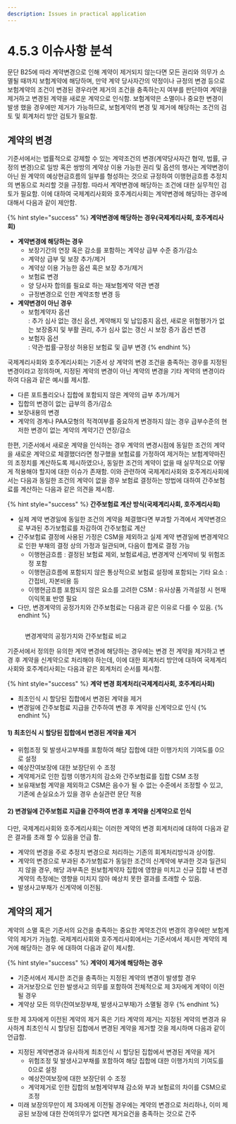 ```yaml
---
description: Issues in practical application
---
```


# 4.5.3 이슈사항 분석

문단 B25에 따라 계약변경으로 인해 계약이 제거되지 않는다면 모든 권리와 의무가 소멸될 때까지 보험계약에 해당하며, 만약 계약 당사자간의 약정이나 규정의 변경 등으로 보험계약의 조건이 변경된 경우라면 제거의 조건을 충족하는지 여부를 판단하여 계약을 제거하고 변경된 계약을 새로운 계약으로 인식함. 보험계약은 소멸이나 중요한 변경이 발생 했을 경우에만 제거가 가능하므로, 보험계약의 변경 및 제거에 해당하는 조건의 검토 및 회계처리 방안 검토가 필요함.    &#x20;

## 계약의 변경&#x20;

기준서에서는 법률적으로 강제할 수 있는 계약조건의 변경(계약당사자간 협약, 법률, 규정의 변경)으로 일방 혹은 쌍방의 계약상 이용 가능한 권리 및 옵션의 행사는 계약변경이 아닌 원 계약의 예상현금흐름의 일부를 형성하는 것으로 규정하여 이행현금흐름 추정치의 변동으로 처리할 것을 규정함. 따라서 계약변경에 해당하는 조건에 대한 실무적인 검토가 필요함. 이에 대하여 국제계리사회와 호주계리사회는 계약변경에 해당하는 경우에 대해서 다음과 같이 제안함.  &#x20;

{% hint style="success" %}
**계약변경에 해당하는 경우(국제계리사회, 호주계리사회)**

* **계약변경에 해당하는 경우**
  * 보장기간의 연장 혹은 감소를 포함하는 계약상 급부 수준 증가/감소&#x20;
  * 계약상 급부 및 보장 추가/제거
  * 계약상 이용 가능한 옵션 혹은 보장 추가/제거
  * 보험료 변경&#x20;
  * 양 당사자 합의를 필요로 하는 재보험계약 약관 변경&#x20;
  * 규정변경으로 인한 계약조항 변경 등
* **계약변경이 아닌 경우**&#x20;
  * 보험계약자 옵션\
    : 추가 심사 없는 갱신 옵션, 계약해지 및 납입중지 옵션, 새로운 위험평가가 없는 보장중지 및 부활 권리, 추가 심사 없는 갱신 시 보장 증가 옵션 변경
  * 보험자 옵션\
    :  약관·법률·규정상 허용된 보험료 및 급부 변경  &#x20;
{% endhint %}

국제계리사회와 호주계리사회는 기준서 상 계약의 변경 조건을 충족하는 경우를 지정된 변경이라고 정의하며, 지정된 계약의 변경이 아닌 계약의 변경을 기타 계약의 변경이라 하여 다음과 같은 예시를 제시함.&#x20;

* 다른 포트폴리오나 집합에 포함되지 않은 계약의 급부 추가/제거&#x20;
* 집합의 변경이 없는 급부의 증가/감소
* 보장내용의 변경&#x20;
* 계약의 경계나 PAA모형의 적격여부를 중요하게 변경하지 않는 경우 급부수준의 현저한 변경이 없는 계약의 계약기간 연장/감소&#x20;

한편, 기준서에서 새로운 계약을 인식하는 경우 계약의 변경시점에 동일한 조건의 계약을 새로운 계약으로 체결했더라면 청구했을 보험료를 가정하여 제거하는 보험계약마진의 조정치를 계산하도록 제시하였으나, 동일한 조건의 계약이 없을 때 실무적으로 어떻게 적용해야 할지에 대한 이슈가 존재함. 이와 관련하여 국제계리사회와 호주계리사회에서는 다음과 동일한 조건의 계약이 없을 경우 보험료 결정하는 방법에 대하여 간주보험료를 계산하는 다음과 같은 의견을 제시함.  &#x20;

{% hint style="success" %}
**간주보험료 계산 방식(국제계리사회, 호주계리사회)**

* 실제 계약 변경일에 동일한 조건의 계약을 체결했다면 부과할 가격에서 계약변경으로 부과된 추가보험료를 차감하여 간주보험료 계산  &#x20;
* 간주보험료 결정에 사용된 가정은 CSM을 제외하고 실제 계약 변경일에 변경계약으로 인한 부채의 결정 상의 가정과 일관되며, 다음이 합계로 결정 가능&#x20;
  * 이행현금흐름    : 결정된 보험료 제외, 보험료세금, 변경계약 신계약비 및 위험조정 포함&#x20;
  * 이행현금흐름에 포함되지 않은 통상적으로 보험료 설정에 포함되는 기타 요소    : 간접비, 자본비용 등&#x20;
  * 이행현금흐름 포함되지 않은 요소를 고려한 CSM&#x20;    : 유사상품 가격설정 시 현재 이익목표 반영 필요&#x20;
* 다만, 변경계약의 공정가치와 간주보험료는 다음과 같은 이유로 다를 수 있음.
{% endhint %}

<figure><img src="../../.gitbook/assets/표4-41.png" alt=""><figcaption><p>변경계약의 공정가치와 간주보험료 비교 </p></figcaption></figure>

기준서에서 정의한 유의한 계약 변경에 해당하는 경우에는 변경 전 계약을 제거하고 변경 후 계약을 신계약으로 처리해야 하는데, 이에 대한 회계처리 방안에 대하여 국제계리사회와 호주계리사회는 다음과 같은 회계처리 순서를 제시함.&#x20;

{% hint style="success" %}
**계약 변경 회계처리(국제계리사회, 호주계리사회)**&#x20;

* 최초인식 시 할당된 집합에서 변경된 계약을 제거
* 변경일에 간주보험료 지급을 간주하여 변경 후 계약을 신계약으로 인식&#x20;
{% endhint %}

#### &#xD;1\) 최초인식 시 할당된 집합에서 변경된 계약을 제거  &#xD;

* 위험조정 및 발생사고부채를 포함하여 해당 집합에 대한 이행가치의 기여도를 0으로 설정&#x20;
* 예상잔여보장에 대한 보장단위 수 조정
* 계약제거로 인한 집행 이행가치의 감소와 간주보험료를 집합 CSM 조정&#x20;
* 보유재보험 계약을 제외하고 CSM은 음수가 될 수 없는 수준에서 조정할 수 있고, 기존에 손실요소가 있을 경우 손실관련 문단 적용 &#x20;

#### 2) 변경일에 간주보험료 지급을 간주하여 변경 후 계약을 신계약으로 인식 &#xD;

다만, 국제계리사회와 호주계리사회는 이러한 계약의 변경 회계처리에 대하여 다음과 같은 결과를 초래 할 수 있음을 언급 함.&#x20;

* 계약의 변경을 주로 추정치 변경으로 처리하는 기존의 회계처리방식과 상이함.
* 계약의 변경으로 부과된 추가보험료가 동일한 조건의 신계약에 부과한 것과 일관되지 않을 경우, 해당 과부족은 원보험계약자 집합에 영향을 미치고 신규 집합 내 변경계약의 측정에는 영향을 미치지 않아 예상치 못한 결과를 초래할 수 있음.
* 발생사고부채가 신계약에 이전됨. &#x20;

## 계약의 제거&#x20;

계약의 소멸 혹은 기준서의 요건을 충족하는 중요한 계약조건의 변경의 경우에만 보험계약의 제거가 가능함. 국제계리사회와 호주계리사회에서는 기준서에서 제시한 계약의 제거에 해당하는 경우 에 대하여 다음과 같이 제시함.

{% hint style="success" %}
**계약이 제거에 해당하는 경우**&#x20;

* 기준서에서 제시한 조건을 충족하는 지정된 계약의 변경이 발생할 경우&#x20;
* 과거보장으로 인한 발생사고 의무를 포함하여 전체적으로 제 3자에게 계약이 이전될 경우&#x20;
* 계약상 모든 의무(잔여보장부채, 발생사고부채)가 소멸될 경우&#x20;
{% endhint %}

또한 제 3자에게 이전된 계약의 제거 혹은 기타 계약의 제거는 지정된 계약의 변경과 유사하게 최초인식 시 할당된 집합에서 변경된 계약을 제거할 것을 제시하며 다음과 같이 언급함.&#x20;

* 지정된 계약변경과 유사하게 최초인식 시 할당된 집합에서 변경된 계약을 제거
  * 위험조정 및 발생사고부채를 포함하여 해당 집합에 대한 이행가치의 기여도를 0으로 설정
  * 예상잔여보장에 대한 보장단위 수 조정
  * 계약제거로 인한 집합의 보험계약부채 감소와 부과 보험료의 차이를 CSM으로 조정&#x20;
* 미래 보장의무만이 제 3자에게 이전될 경우에는 계약의 변경으로 처리하나, 이미 제공된 보장에 대한 잔여의무가 없다면 제거요건을 충족하는 것으로 간주   &#x20;
